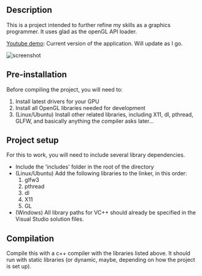 ## Description
This is a project intended to further refine my skills as a graphics programmer. It uses glad as the openGL API loader.

[Youtube demo](https://www.youtube.com/watch?v=osjRW0AGpv4): Current version of the application. Will update as I go.

![screenshot]

[screenshot]:https://media.giphy.com/media/S9XS5Cv9XkzZ2sO8IP/giphy.gif

## Pre-installation
Before compiling the project, you will need to:
1. Install latest drivers for your GPU
1. Install all OpenGL libraries needed for development
1. (Linux/Ubuntu) Install other related libraries, including X11, dl, pthread, GLFW, and basically anything the compiler asks later...

## Project setup
For this to work, you will need to include several library dependencies.
* Include the 'includes' folder in the root of the directory
* (Linux/Ubuntu) Add the following libraries to the linker, in this order: 
  1. glfw3
  1. pthread
  1. dl
  1. X11
  1. GL
* (Windows) All library paths for VC++ should already be specified in the Visual Studio solution files.

## Compilation
Compile this with a c++ compiler with the libraries listed above. It should run with static libraries (or dynamic, maybe, depending on how the project is set up).
